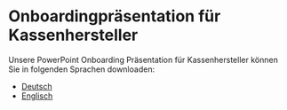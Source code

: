 # Onboardingpräsentation für Kassenhersteller

Unsere PowerPoint Onboarding Präsentation für Kassenhersteller können Sie in folgenden Sprachen downloaden:

- [Deutsch](presentation/onboarding_de.pptx)
- [Englisch](presentation/onboarding_en.pptx)

